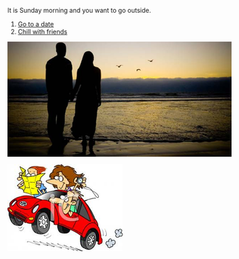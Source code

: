 It is Sunday morning and you want to go outside.  

1. [Go to a date](date/go-to-date.md)  
2. [Chill with friends](friends/chill-with-friends.md)  

![h](couple.jpg)

![h](car.jpg)
